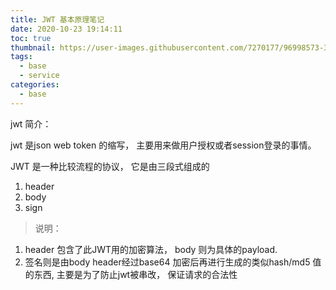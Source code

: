 ```yaml
---
title: JWT 基本原理笔记
date: 2020-10-23 19:14:11
toc: true
thumbnail: https://user-images.githubusercontent.com/7270177/96998573-3f6eb700-1566-11eb-8c16-ca031f895b69.png
tags:
  - base
  - service
categories:
  - base
---
```


jwt 简介：

jwt 是json web token 的缩写， 主要用来做用户授权或者session登录的事情。


JWT 是一种比较流程的协议， 它是由三段式组成的

1. header 
2. body 
3. sign

> 说明：
1. header 包含了此JWT用的加密算法， body 则为具体的payload.
2. 签名则是由body header经过base64 加密后再进行生成的类似hash/md5 值的东西, 主要是为了防止jwt被串改， 保证请求的合法性

